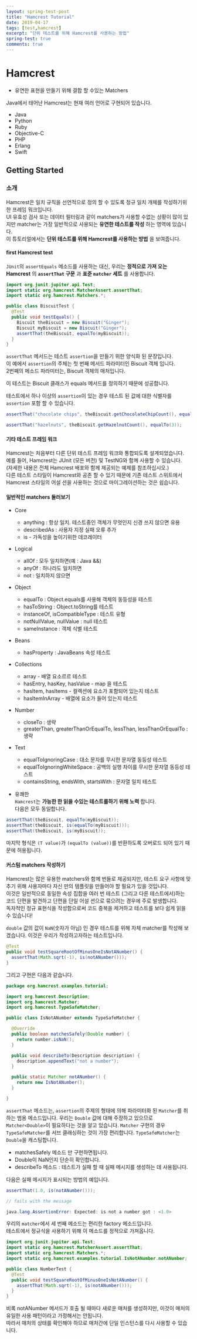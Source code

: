 ```yaml
---
layout: spring-test-post
title: "Hamcrest Tutorial"
date: 2019-04-17
tags: [test,hamcrest]
excerpt: "단위 테스트를 위해 Hamcrest를 사용하는 방법"
spring-test: true
comments: true
---
```



# Hamcrest

- 유연한 표현을 만들기 위해 결합 할 수있는 Matchers  

Java에서 태어난 Hamcrest는 현재 여러 언어로 구현되어 있습니다.  

- Java  
- Python  
- Ruby  
- Objective-C  
- PHP  
- Erlang  
- Swift  


## Getting Started

### 소개

Hamcrest은 일치 규칙을 선언적으로 정의 할 수 있도록 정규 일치 개체를 작성하기위한 프레임 워크입니다.  
UI 유효성 검사 또는 데이터 필터링과 같이 matchers가 사용할 수없는 상황이 많이 있지만 matcher는 가장 일반적으로 사용되는 **유연한 테스트를 작성** 하는 영역에 있습니다.  
이 튜토리얼에서는 **단위 테스트를 위해 Hamcrest를 사용하는 방법** 을 보여줍니다.  

#### first Hamcrest test

`JUnit`의 `assertEquals` 메소드를 사용하는 대신, 우리는 **정적으로 가져 오는 Hamcrest** 의 **`assertThat` 구문** 과 **표준 `matcher` 세트** 를 사용합니다.  


~~~java
import org.junit.jupiter.api.Test;
import static org.hamcrest.MatcherAssert.assertThat;
import static org.hamcrest.Matchers.*;

public class BiscuitTest {
  @Test
  public void testEquals() {
    Biscuit theBiscuit = new Biscuit("Ginger");
    Biscuit myBiscuit = new Biscuit("Ginger");
    assertThat(theBiscuit, equalTo(myBiscuit));
  }
}
~~~


`assertThat` 메서드는 테스트 `assertion`을 만들기 위한 양식화 된 문장입니다.  
이 예에서 `assertion`의 주체는 첫 번째 메서드 파라미터인 Biscuit 객체 입니다.  
2번째의 메소드 파라미터는, Biscuit 객체의 매처입니다.  

이 테스트는 Biscuit 클래스가 equals 메서드를 정의하기 때문에 성공합니다.  

테스트에서 하나 이상의 `assertion`이 있는 경우 테스트 된 값에 대한 식별자를 `assertion` 포함 할 수 있습니다.  
~~~java
assertThat("chocolate chips", theBiscuit.getChocolateChipCount(), equalTo(10));

assertThat("hazelnuts", theBiscuit.getHazelnutCount(), equalTo(3));
~~~

#### 기타 테스트 프레임 워크

Hamcrest는 처음부터 다른 단위 테스트 프레임 워크와 통합되도록 설계되었습니다.  
예를 들어, Hamcrest는 JUnit (모든 버전) 및 TestNG와 함께 사용할 수 있습니다.  
(자세한 내용은 전체 Hamcrest 배포와 함께 제공되는 예제를 참조하십시오.)  
다른 테스트 스타일이 Hamcrest와 공존 할 수 있기 때문에 기존 테스트 스위트에서 Hamcrest 스타일의 어설 션을 사용하는 것으로 마이그레이션하는 것은 쉽습니다.  

#### 일반적인 matchers 둘러보기

- Core  
  - anything : 항상 일치. 테스트중인 객체가 무엇인지 신경 쓰지 않으면 유용  
  - describedAs : 사용자 지정 실패 오류 추가  
  - is - 가독성을 높이기위한 데코레이터  
- Logical  
  - allOf : 모두 일치하면(예 : Java &&)    
  - anyOf : 하나라도 일치하면    
  - not : 일치하지 않으면  
- Object  
  - equalTo : Object.equals를 사용해 객체의 동등성을 테스트  
  - hasToString : Object.toString를 테스트  
  - instanceOf, isCompatibleType : 테스트 유형  
  - notNullValue, nullValue : null 테스트  
  - sameInstance : 객체 식별 테스트  
- Beans  
  - hasProperty : JavaBeans 속성 테스트  
- Collections  
  - array - 배열 요소르르 테스트  
  - hasEntry, hasKey, hasValue - map 을 테스트  
  - hasItem, hasItems - 컬렉션에 요소가 포함되어 있는지 테스트  
  - hasItemInArray - 배열에 요소가 들어 있는지 테스트  
- Number  
  - closeTo : 생략  
  - greaterThan, greaterThanOrEqualTo, lessThan, lessThanOrEqualTo : 생략  
- Text
  - equalToIgnoringCase : 대소 문자를 무시한 문자열 동등성 테스트  
  - equalToIgnoringWhiteSpace : 공백의 실행 차이를 무시한 문자열 동등성 테스트
  - containsString, endsWith, startsWith : 문자열 일치 테스트  

- 유쾌한  
`Hamcrest`는 **가능한 한 읽을 수있는 테스트를하기 위해 노력** 합니다.  
다음은 모두 동일합니다.  

~~~java
assertThat(theBiscuit, equalTo(myBiscuit));
assertThat(theBiscuit, is(equalTo(myBiscuit)));
assertThat(theBiscuit, is(myBiscuit));
~~~

마지막 형식은 `(T value)`가 `(equalTo (value))`를 반환하도록 오버로드 되어 있기 때문에 허용됩니다.  

#### 커스텀 matchers 작성하기

Hamcrest는 많은 유용한 matchers와 함께 번들로 제공되지만, 테스트 요구 사항에 맞추기 위해 사용자마다 자신 만의 템플릿을 만들어야 할 필요가 있을 것입니다.  
이것은 일반적으로 동일한 속성 집합을 여러 번 테스트 (그리고 다른 테스트에서)하는 코드 단편을 발견하고 단편을 단일 어설 션으로 묶으려는 경우에 주로 발생합니다.   
독자적인 정규 표현식을 작성함으로써 코드 중복을 제거하고 테스트를 보다 쉽게 ​​읽을 수 있습니다!  

`double` 값의 값이 `NaN`(숫자가 아님) 인 경우 테스트를 위해 자체 matcher를 작성해 보겠습니다. 이것은 우리가 작성하고자하는 테스트입니다.  

~~~java
@Test
public void testSquareRootOfMinusOneIsNotANumber() {
  assertThat(Math.sqrt(-1), is(notANumber()));
}
~~~

그리고 구현은 다음과 같습니다.  

~~~java
package org.hamcrest.examples.tutorial;

import org.hamcrest.Description;
import org.hamcrest.Matcher;
import org.hamcrest.TypeSafeMatcher;

public class IsNotANumber extends TypeSafeMatcher {

  @Override
  public boolean matchesSafely(Double number) {
    return number.isNaN();
  }

  public void describeTo(Description description) {
    description.appendText("not a number");
  }

  public static Matcher notANumber() {
    return new IsNotANumber();
  }

}
~~~

`assertThat` 메소드는, `assertion`의 주제의 형태에 의해 파라미터화 된 `Matcher`를 취하는 범용 메소드입니다.
우리는 `Double` 값에 대해 주장하고 있으므로 `Matcher<Double>`이 필요하다는 것을 알고 있습니다.
`Matcher` 구현의 경우 `TypeSafeMatcher`를 서브 클래싱하는 것이 가장 편리합니다. `TypeSafeMatcher`는 `Double`을 캐스팅합니다.  
- matchesSafely 메소드 만 구현하면됩니다.  
- Double이 NaN인지 단순히 확인합니다.  
- describeTo 메소드 : 테스트가 실패 할 때 실패 메시지를 생성하는 데 사용됩니다.  

다음은 실패 메시지가 표시되는 방법의 예입니다.  

~~~java
assertThat(1.0, is(notANumber()));

// fails with the message

java.lang.AssertionError: Expected: is not a number got : <1.0>
~~~

우리의 `matcher`에서 세 번째 메소드는 편리한 factory 메소드입니다.  
테스트에서 정규식을 사용하기 위해 이 메소드를 정적으로 가져옵니다.  

~~~java
import org.junit.jupiter.api.Test;
import static org.hamcrest.MatcherAssert.assertThat;
import static org.hamcrest.Matchers.*;
import static org.hamcrest.examples.tutorial.IsNotANumber.notANumber;

public class NumberTest {
  @Test
  public void testSquareRootOfMinusOneIsNotANumber() {
    assertThat(Math.sqrt(-1), is(notANumber()));
  }
}
~~~

비록 notANumber 메서드가 호출 될 때마다 새로운 매처를 생성하지만,
이것이 매처의 유일한 사용 패턴이라고 가정해서는 안됩니다.  
따라서 매처의 상태를 확인해야 하므로 매처간에 단일 인스턴스를 다시 사용할 수 있습니다.  
